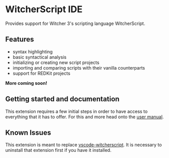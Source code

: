 # WitcherScript IDE

Provides support for Witcher 3's scripting language WitcherScript.


## Features
- syntax highlighting
- basic syntactical analysis
- initializing or creating new script projects
- importing and comparing scripts with their vanilla counterparts
- support for REDKit projects

**More coming soon!**


## Getting started and documentation

This extension requires a few initial steps in order to have access to everything that it has to offer.
For this and more head onto the [user manual](https://spontancombust.github.io/witcherscript-ide/user-manual).


## Known Issues
This extension is meant to replace [vscode-witcherscript](https://marketplace.visualstudio.com/items?itemName=nicollasricas.vscode-witcherscript).
It is necessary to uninstall that extension first if you have it installed.

<!--
## Requirements
None at the moment.
-->